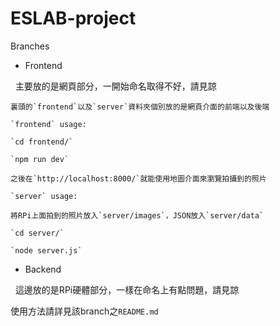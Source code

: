 # ESLAB-project

Branches

* Frontend

    主要放的是網頁部分，一開始命名取得不好，請見諒
  
    裏頭的`frontend`以及`server`資料夾個別放的是網頁介面的前端以及後端
  
    `frontend` usage: 
  
    `cd frontend/`
  
    `npm run dev`
  
    之後在`http://localhost:8000/`就能使用地圖介面來瀏覽拍攝到的照片
  
    `server` usage:
  
    將RPi上面拍到的照片放入`server/images`，JSON放入`server/data`
  
    `cd server/`
  
    `node server.js`

* Backend

  這邊放的是RPi硬體部分，一樣在命名上有點問題，請見諒
  
  使用方法請詳見該branch之`README.md`
